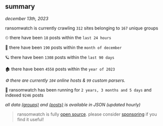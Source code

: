 
## summary
_december 13th, 2023_

ransomwatch is currently crawling `312` sites belonging to `167` unique groups

⏲ there have been `18` posts within the `last 24 hours`

🦈 there have been `190` posts within the `month of december`

🪐 there have been `1308` posts within the `last 90 days`

🏚 there have been `4558` posts within the `year of 2023`

_⚙️ there are currently `104` online hosts & `99` custom parsers._

🦕 ransomwatch has been running for `2 years, 3 months and 5 days` and indexed `9246` posts

_all data  [(groups)](http://ransomwhat.telemetry.ltd/groups) and [(posts)](http://ransomwhat.telemetry.ltd/posts) is available in JSON (updated hourly)_

> ransomwatch is fully [open source](https://github.com/joshhighet/ransomwatch#ransomwatch--). please consider [sponsoring](https://github.com/sponsors/joshhighet) if you find it useful!

